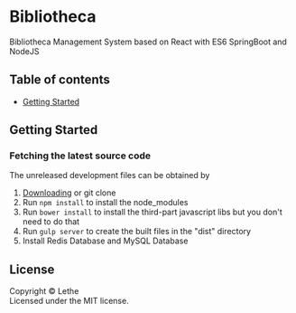 # Bibliotheca
Bibliotheca Management System based on React with ES6 SpringBoot and NodeJS

## Table of contents

* [Getting Started](#getting-started)


## Getting Started

### Fetching the latest source code

The unreleased development files can be obtained by

 1. [Downloading](https://github.com/Meteorsy/Bibliotheca/archive/master.zip) or git clone
 2. Run `npm install` to install the node_modules
 3. Run `bower install` to install the third-part javascript libs but you don't need to do that
 4. Run `gulp server` to create the built files in the "dist" directory
 5. Install Redis Database and MySQL Database
 

## License
Copyright &copy;  Lethe<br>
Licensed under the MIT license.
